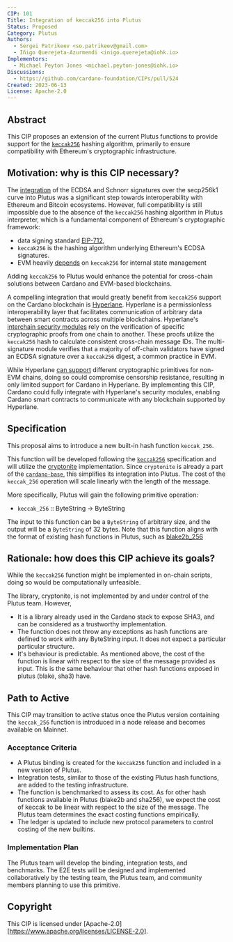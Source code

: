 ```yaml
---
CIP: 101
Title: Integration of keccak256 into Plutus
Status: Proposed
Category: Plutus
Authors: 
  - Sergei Patrikeev <so.patrikeev@gmail.com>
  - Iñigo Querejeta-Azurmendi <inigo.querejeta@iohk.io>
Implementors:
  - Michael Peyton Jones <michael.peyton-jones@iohk.io>
Discussions: 
  - https://github.com/cardano-foundation/CIPs/pull/524
Created: 2023-06-13
License: Apache-2.0
---
```


## Abstract
This CIP proposes an extension of the current Plutus functions to provide support for the [`keccak256`](https://keccak.team/files/Keccak-submission-3.pdf) hashing algorithm,
primarily to ensure compatibility with Ethereum's cryptographic infrastructure.

## Motivation: why is this CIP necessary?

The [integration](https://github.com/cardano-foundation/CIPs/blob/master/CIP-0049/README.md) of the ECDSA and Schnorr signatures over the secp256k1 curve into Plutus was a significant 
step towards interoperability with Ethereum and Bitcoin ecosystems. However, full compatibility is still impossible 
due to the absence of the `keccak256` hashing algorithm in Plutus interpreter, 
which is a fundamental component of Ethereum's cryptographic framework:
- data signing standard [EIP-712](https://eips.ethereum.org/EIPS/eip-712), 
- `keccak256` is the hashing algorithm underlying Ethereum's ECDSA signatures. 
- EVM heavily [depends](https://ethereum.github.io/yellowpaper/paper.pdf) on `keccak256` for internal state management

Adding `keccak256` to Plutus would enhance the potential for cross-chain solutions between Cardano and EVM-based blockchains.

A compelling integration that would greatly benefit from `keccak256` support on the Cardano blockchain is [Hyperlane](https://hyperlane.xyz/).
Hyperlane is a permissionless interoperability layer that facilitates communication of arbitrary data between smart contracts across multiple blockchains. Hyperlane's [interchain security modules](https://docs.hyperlane.xyz/docs/protocol/sovereign-consensus)
rely on the verification of specific cryptographic proofs from one chain to another. These proofs utilize the `keccak256` hash to calculate consistent cross-chain message IDs.
The multi-signature module verifies that a majority of off-chain validators have signed an ECDSA signature over a `keccak256` digest, a common practice in EVM.

While Hyperlane [can support](https://github.com/hyperlane-xyz/hyperlane-monorepo/issues/2399) different cryptographic primitives for non-EVM chains, doing so could compromise censorship resistance, resulting in only limited support for Cardano in Hyperlane. By implementing this CIP, Cardano could fully integrate with Hyperlane's security modules, enabling Cardano smart contracts to communicate with any blockchain supported by Hyperlane.

## Specification
This proposal aims to introduce a new built-in hash function `keccak_256`.

This function will be developed following the [`keccak256`](https://keccak.team/files/Keccak-submission-3.pdf) specification 
and will utilize the [cryptonite](https://github.com/haskell-crypto/cryptonite/blob/master/Crypto/Hash/Keccak.hs) implementation. 
Since `cryptonite` is already a part of the [`cardano-base`](https://github.com/input-output-hk/cardano-base/blob/master/cardano-crypto-class/src/Cardano/Crypto/Hash/Keccak256.hs), 
this simplifies its integration into Plutus. The cost of the `keccak_256` operation will scale linearly with the length of the message.

More specifically, Plutus will gain the following primitive operation:

* `keccak_256` :: ByteString -> ByteString

The input to this function can be a `ByteString` of arbitrary size, and the output will be a `ByteString` of 32 bytes. 
Note that this function aligns with the format of existing hash functions in Plutus, such as [blake2b_256](https://github.com/input-output-hk/plutus/blob/75267027f157f1312964e7126280920d1245c52d/plutus-core/plutus-core/src/Data/ByteString/Hash.hs#L25)

## Rationale: how does this CIP achieve its goals?
While the `keccak256` function might be implemented in on-chain scripts, doing so would be computationally unfeasible. 

The library, cryptonite, is not implemented by and under control of the Plutus team. However, 
* It is a library already used in the Cardano stack to expose SHA3, and can be considered as a trustworthy implementation. 
* The function does not throw any exceptions as hash functions are defined to work with any ByteString input. It does not expect a particular particular structure. 
* It's behaviour is predictable. As mentioned above, the cost of the function is linear with respect to the size of the message provided as input. This is the same behaviour that other hash functions exposed in plutus (blake, sha3) have.
## Path to Active
This CIP may transition to active status once the Plutus version containing the `keccak_256` function is introduced 
in a node release and becomes available on Mainnet.

### Acceptance Criteria
* A Plutus binding is created for the `keccak256` function and included in a new version of Plutus.
* Integration tests, similar to those of the existing Plutus hash functions, are added to the testing infrastructure.
* The function is benchmarked to assess its cost. As for other hash functions available in Plutus (blake2b and sha256), we expect the cost of keccak to be linear with respect to the size of the message. The Plutus team determines the exact costing functions empirically.
* The ledger is updated to include new protocol parameters to control costing of the new builtins.

### Implementation Plan
The Plutus team will develop the binding, integration tests, and benchmarks. The E2E tests will be designed and implemented 
collaboratively by the testing team, the Plutus team, and community members planning to use this primitive.

## Copyright
This CIP is licensed under [Apache-2.0][https://www.apache.org/licenses/LICENSE-2.0]. 
